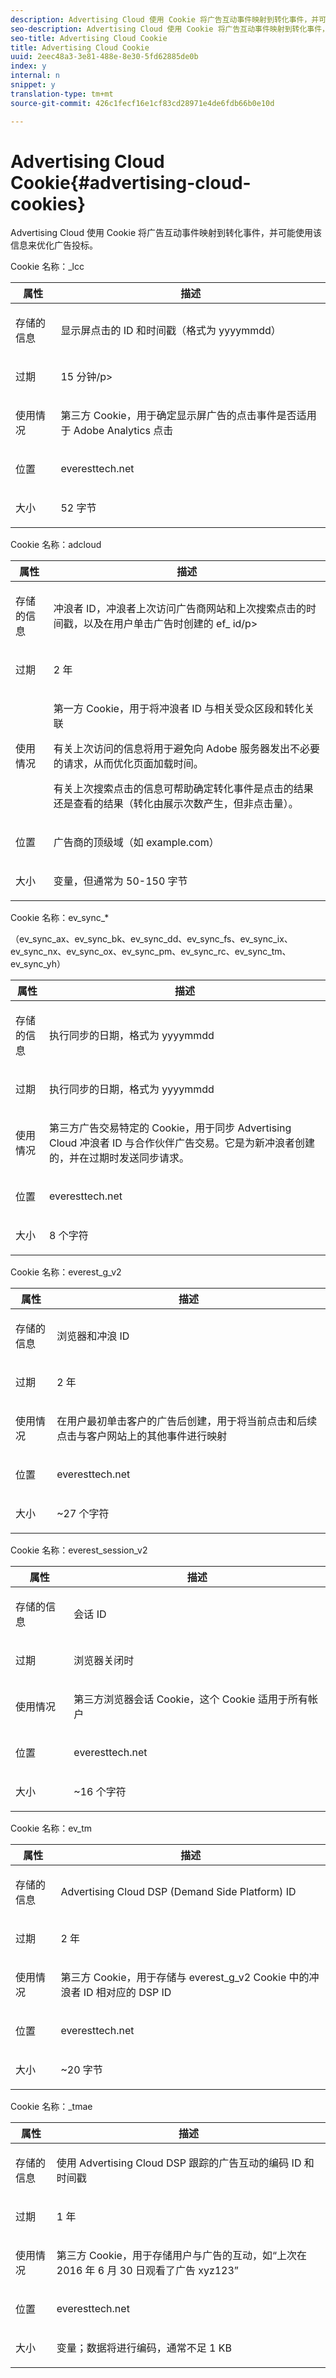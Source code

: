 ```yaml
---
description: Advertising Cloud 使用 Cookie 将广告互动事件映射到转化事件，并可能使用该信息来优化广告投标。
seo-description: Advertising Cloud 使用 Cookie 将广告互动事件映射到转化事件，并可能使用该信息来优化广告投标。
seo-title: Advertising Cloud Cookie
title: Advertising Cloud Cookie
uuid: 2eec48a3-3e81-488e-8e30-5fd62885de0b
index: y
internal: n
snippet: y
translation-type: tm+mt
source-git-commit: 426c1fecf16e1cf83cd28971e4de6fdb66b0e10d

---
```



# Advertising Cloud Cookie{#advertising-cloud-cookies}

Advertising Cloud 使用 Cookie 将广告互动事件映射到转化事件，并可能使用该信息来优化广告投标。

Cookie 名称：_lcc

<table id="table_821F8EBE91F244CBA72B0975B961B908"> 
 <thead> 
  <tr> 
   <th colname="col1" class="entry"> 属性 </th> 
   <th colname="col2" class="entry"> 描述 </th> 
  </tr> 
 </thead>
 <tbody> 
  <tr> 
   <td colname="col1"> <p>存储的信息 </p> </td> 
   <td colname="col2"> <p>显示屏点击的 ID 和时间戳（格式为 yyyymmdd） </p> </td> 
  </tr> 
  <tr> 
   <td colname="col1"> <p>过期 </p> </td> 
   <td colname="col2"> <p>15 分钟/p&gt; </p> </td> 
  </tr> 
  <tr> 
   <td colname="col1"> <p>使用情况 </p> </td> 
   <td colname="col2"> <p>第三方 Cookie，用于确定显示屏广告的点击事件是否适用于 Adobe Analytics 点击 </p> </td> 
  </tr> 
  <tr> 
   <td colname="col1"> <p>位置 </p> </td> 
   <td colname="col2"> <p>everesttech.net </p> </td> 
  </tr> 
  <tr> 
   <td colname="col1"> <p>大小 </p> </td> 
   <td colname="col2"> <p>52 字节 </p> </td> 
  </tr> 
 </tbody> 
</table>

Cookie 名称：adcloud

<table id="table_D7CD238736BC4571883F92F47673F57C"> 
 <thead> 
  <tr> 
   <th colname="col1" class="entry"> 属性 </th> 
   <th colname="col2" class="entry"> 描述 </th> 
  </tr> 
 </thead>
 <tbody> 
  <tr> 
   <td colname="col1"> <p>存储的信息 </p> </td> 
   <td colname="col2"> <p>冲浪者 ID，冲浪者上次访问广告商网站和上次搜索点击的时间戳，以及在用户单击广告时创建的 ef_ id/p&gt; </p> </td> 
  </tr> 
  <tr> 
   <td colname="col1"> <p>过期 </p> </td> 
   <td colname="col2"> <p>2 年 </p> </td> 
  </tr> 
  <tr> 
   <td colname="col1"> <p>使用情况 </p> </td> 
   <td colname="col2"> <p>第一方 Cookie，用于将冲浪者 ID 与相关受众区段和转化关联 </p> <p> 有关上次访问的信息将用于避免向 Adobe 服务器发出不必要的请求，从而优化页面加载时间。 </p> <p>有关上次搜索点击的信息可帮助确定转化事件是点击的结果还是查看的结果（转化由展示次数产生，但非点击量）。 </p> </td> 
  </tr> 
  <tr> 
   <td colname="col1"> <p>位置 </p> </td> 
   <td colname="col2"> <p>广告商的顶级域（如 example.com） </p> </td> 
  </tr> 
  <tr> 
   <td colname="col1"> <p>大小 </p> </td> 
   <td colname="col2"> <p>变量，但通常为 50-150 字节 </p> </td> 
  </tr> 
 </tbody> 
</table>

Cookie 名称：ev_sync_*

（ev_sync_ax、ev_sync_bk、ev_sync_dd、ev_sync_fs、ev_sync_ix、ev_sync_nx、ev_sync_ox、ev_sync_pm、ev_sync_rc、ev_sync_tm、ev_sync_yh）

<table id="table_A05C02AB261946E0AABAD78259392D81"> 
 <thead> 
  <tr> 
   <th colname="col1" class="entry"> 属性 </th> 
   <th colname="col2" class="entry"> 描述 </th> 
  </tr> 
 </thead>
 <tbody> 
  <tr> 
   <td colname="col1"> <p>存储的信息 </p> </td> 
   <td colname="col2"> <p>执行同步的日期，格式为 yyyymmdd </p> </td> 
  </tr> 
  <tr> 
   <td colname="col1"> <p>过期 </p> </td> 
   <td colname="col2"> <p>执行同步的日期，格式为 yyyymmdd </p> </td> 
  </tr> 
  <tr> 
   <td colname="col1"> <p>使用情况 </p> </td> 
   <td colname="col2"> <p>第三方广告交易特定的 Cookie，用于同步 Advertising Cloud 冲浪者 ID 与合作伙伴广告交易。它是为新冲浪者创建的，并在过期时发送同步请求。 </p> </td> 
  </tr> 
  <tr> 
   <td colname="col1"> <p>位置 </p> </td> 
   <td colname="col2"> <p>everesttech.net </p> </td> 
  </tr> 
  <tr> 
   <td colname="col1"> <p>大小 </p> </td> 
   <td colname="col2"> <p>8 个字符 </p> </td> 
  </tr> 
 </tbody> 
</table>

Cookie 名称：everest_g_v2

<table id="table_04043292A43B41B69EAF17AF4E217C69"> 
 <thead> 
  <tr> 
   <th colname="col1" class="entry"> 属性 </th> 
   <th colname="col2" class="entry"> 描述 </th> 
  </tr> 
 </thead>
 <tbody> 
  <tr> 
   <td colname="col1"> <p>存储的信息 </p> </td> 
   <td colname="col2"> <p>浏览器和冲浪 ID </p> </td> 
  </tr> 
  <tr> 
   <td colname="col1"> <p>过期 </p> </td> 
   <td colname="col2"> <p>2 年 </p> </td> 
  </tr> 
  <tr> 
   <td colname="col1"> <p>使用情况 </p> </td> 
   <td colname="col2"> <p>在用户最初单击客户的广告后创建，用于将当前点击和后续点击与客户网站上的其他事件进行映射 </p> </td> 
  </tr> 
  <tr> 
   <td colname="col1"> <p>位置 </p> </td> 
   <td colname="col2"> <p>everesttech.net </p> </td> 
  </tr> 
  <tr> 
   <td colname="col1"> <p>大小 </p> </td> 
   <td colname="col2"> <p>~27 个字符 </p> </td> 
  </tr> 
 </tbody> 
</table>

Cookie 名称：everest_session_v2

<table id="table_1A3AE4CA71304ADB943CB1F64BE695F5"> 
 <thead> 
  <tr> 
   <th colname="col1" class="entry"> 属性 </th> 
   <th colname="col2" class="entry"> 描述 </th> 
  </tr> 
 </thead>
 <tbody> 
  <tr> 
   <td colname="col1"> <p>存储的信息 </p> </td> 
   <td colname="col2"> <p>会话 ID </p> </td> 
  </tr> 
  <tr> 
   <td colname="col1"> <p>过期 </p> </td> 
   <td colname="col2"> <p>浏览器关闭时 </p> </td> 
  </tr> 
  <tr> 
   <td colname="col1"> <p>使用情况 </p> </td> 
   <td colname="col2"> <p>第三方浏览器会话 Cookie，这个 Cookie 适用于所有帐户 </p> </td> 
  </tr> 
  <tr> 
   <td colname="col1"> <p>位置 </p> </td> 
   <td colname="col2"> <p>everesttech.net </p> </td> 
  </tr> 
  <tr> 
   <td colname="col1"> <p>大小 </p> </td> 
   <td colname="col2"> <p>~16 个字符 </p> </td> 
  </tr> 
 </tbody> 
</table>

Cookie 名称：ev_tm

<table id="table_6C4D9DCFA4BF4FB2BD445E027550955F"> 
 <thead> 
  <tr> 
   <th colname="col1" class="entry"> 属性 </th> 
   <th colname="col2" class="entry"> 描述 </th> 
  </tr> 
 </thead>
 <tbody> 
  <tr> 
   <td colname="col1"> <p>存储的信息 </p> </td> 
   <td colname="col2"> <p>Advertising Cloud DSP (Demand Side Platform) ID </p> </td> 
  </tr> 
  <tr> 
   <td colname="col1"> <p>过期 </p> </td> 
   <td colname="col2"> <p>2 年 </p> </td> 
  </tr> 
  <tr> 
   <td colname="col1"> <p>使用情况 </p> </td> 
   <td colname="col2"> <p>第三方 Cookie，用于存储与 everest_g_v2 Cookie 中的冲浪者 ID 相对应的 DSP ID </p> </td> 
  </tr> 
  <tr> 
   <td colname="col1"> <p>位置 </p> </td> 
   <td colname="col2"> <p>everesttech.net </p> </td> 
  </tr> 
  <tr> 
   <td colname="col1"> <p>大小 </p> </td> 
   <td colname="col2"> <p>~20 字节 </p> </td> 
  </tr> 
 </tbody> 
</table>

Cookie 名称：_tmae

<table id="table_28C2B62595E240D5A3C3E0BE147748C1"> 
 <thead> 
  <tr> 
   <th colname="col1" class="entry"> 属性 </th> 
   <th colname="col2" class="entry"> 描述 </th> 
  </tr> 
 </thead>
 <tbody> 
  <tr> 
   <td colname="col1"> <p>存储的信息 </p> </td> 
   <td colname="col2"> <p>使用 Advertising Cloud DSP 跟踪的广告互动的编码 ID 和时间戳 </p> </td> 
  </tr> 
  <tr> 
   <td colname="col1"> <p>过期 </p> </td> 
   <td colname="col2"> <p>1 年 </p> </td> 
  </tr> 
  <tr> 
   <td colname="col1"> <p>使用情况 </p> </td> 
   <td colname="col2"> <p>第三方 Cookie，用于存储用户与广告的互动，如“上次在 2016 年 6 月 30 日观看了广告 xyz123” </p> </td> 
  </tr> 
  <tr> 
   <td colname="col1"> <p>位置 </p> </td> 
   <td colname="col2"> <p>everesttech.net </p> </td> 
  </tr> 
  <tr> 
   <td colname="col1"> <p>大小 </p> </td> 
   <td colname="col2"> <p>变量；数据将进行编码，通常不足 1 KB </p> </td> 
  </tr> 
 </tbody> 
</table>


